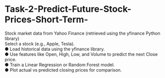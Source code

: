 # Task-2-Predict-Future-Stock-Prices-Short-Term-
Stock market data from Yahoo Finance (retrieved using the yfinance Python library)  
Select a stock (e.g., Apple, Tesla).  
● Load historical data using the yfinance library.  
● Use features like Open, High, Low, and Volume to predict the next Close price.  
● Train a Linear Regression or Random Forest model.  
● Plot actual vs predicted closing prices for comparison.  
